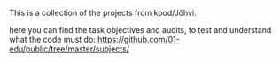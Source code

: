 This is a collection of the projects from kood/Jõhvi.

here you can find the task objectives and audits, to test and understand what the code must do: https://github.com/01-edu/public/tree/master/subjects/
